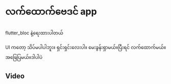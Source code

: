 # လက်ထောက်ဗေဒင် app

flutter_bloc နဲ့ရေးထားပါတယ်

UI ကတော့ သိပ်မပါပါဘူး။ ရှင်းရှင်းလေးပါ။ မေးခွန်းရှာမယ်။​ပြီးရင် လက်ထောက်မယ်။​ အဖြေပြမယ်။​ ဒါပါပဲ​

## Video 

